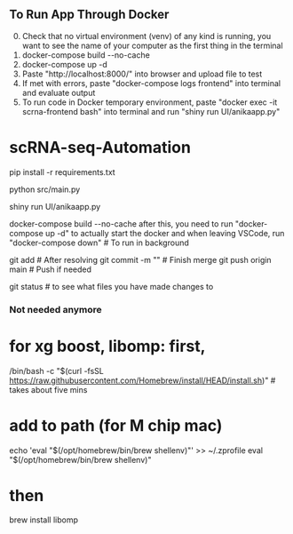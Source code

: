 ## To Run App Through Docker
0. Check that no virtual environment (venv) of any kind is running, you want to see the name of your computer as the first thing in the terminal 
1. docker-compose build --no-cache 
2. docker-compose up -d 
3. Paste "http://localhost:8000/" into browser and upload file to test 
4. If met with errors, paste "docker-compose logs frontend" into terminal and evaluate output 
5. To run code in Docker temporary environment, paste "docker exec -it scrna-frontend bash" into terminal and run "shiny run UI/anikaapp.py"


# scRNA-seq-Automation

pip install -r requirements.txt

python src/main.py

shiny run UI/anikaapp.py

docker-compose build --no-cache
after this, you need to run "docker-compose up -d" to actually start the docker
and when leaving VSCode, run "docker-compose down"  # To run in background

git add <file>        # After resolving
git commit -m "<message>" # Finish merge
git push origin main   # Push if needed

git status # to see what files you have made changes to

### Not needed anymore 
# for xg boost, libomp: first,
/bin/bash -c "$(curl -fsSL https://raw.githubusercontent.com/Homebrew/install/HEAD/install.sh)" # takes about five mins
# add to path (for M chip mac)
echo 'eval "$(/opt/homebrew/bin/brew shellenv)"' >> ~/.zprofile
eval "$(/opt/homebrew/bin/brew shellenv)"
# then
brew install libomp